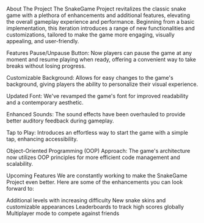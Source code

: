 About The Project
The SnakeGame Project revitalizes the classic snake game with a plethora of enhancements and additional features, 
elevating the overall gameplay experience and performance. Beginning from a basic implementation, this iteration 
introduces a range of new functionalities and customizations, tailored to make the game more engaging, visually appealing, 
and user-friendly.

Features
Pause/Unpause Button: Now players can pause the game at any moment and resume playing when ready, 
offering a convenient way to take breaks without losing progress.

Customizable Background: Allows for easy changes to the game's background, 
giving players the ability to personalize their visual experience.

Updated Font: We've revamped the game's font for improved readability and a contemporary aesthetic.

Enhanced Sounds: The sound effects have been overhauled to provide better auditory feedback during gameplay.

Tap to Play: Introduces an effortless way to start the game with a simple tap, enhancing accessibility.

Object-Oriented Programming (OOP) Approach: The game's architecture now utilizes OOP principles 
for more efficient code management and scalability.

Upcoming Features
We are constantly working to make the SnakeGame Project even better. 
Here are some of the enhancements you can look forward to:

Additional levels with increasing difficulty
New snake skins and customizable appearances
Leaderboards to track high scores globally
Multiplayer mode to compete against friends
